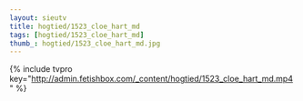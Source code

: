 ```yaml
--- 
layout: sieutv
title: hogtied/1523_cloe_hart_md
tags: [hogtied/1523_cloe_hart_md]
thumb_: hogtied/1523_cloe_hart_md.jpg
---
```

{% include tvpro key="http://admin.fetishbox.com/_content/hogtied/1523_cloe_hart_md.mp4" %} 
